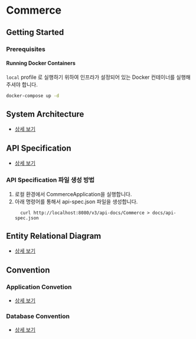 # Commerce

## Getting Started

### Prerequisites

#### Running Docker Containers

`local` profile 로 실행하기 위하여 인프라가 설정되어 있는 Docker 컨테이너를 실행해주셔야 합니다.

```bash
docker-compose up -d
```

## System Architecture

- [상세 보기](docs/system_architecture.md)

## API Specification

- [상세 보기](https://petstore.swagger.io/?url=https://raw.githubusercontent.com/jongwanra/commerce/jongwanra/impl/docs/api-spec.json)

### API Specification 파일 생성 방법

1. 로컬 환경에서 CommerceApplication을 실행합니다.
2. 아래 명령어를 통해서 api-spec.json 파일을 생성합니다.
    ```shell
      curl http://localhost:8080/v3/api-docs/Commerce > docs/api-spec.json
    ```

## Entity Relational Diagram

- [상세 보기](docs/erd.md)

## Convention

### Application Convetion

- [상세 보기](docs/application_convention.md)

### Database Convention

- [상세 보기](docs/db_convention.md)
